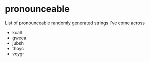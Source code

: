 # pronounceable
List of pronounceable randomly generated strings I've come across

- kcall
- gweea
- jubsh
- thoyc
- voygr

